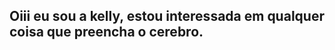 

<!---
kellymiymt/kellymiymt is a ✨ special ✨ repository because its `README.md` (this file) appears on your GitHub profile.
You can click the Preview link to take a look at your changes.
--->

## Oiii eu sou a kelly, estou interessada em qualquer coisa que preencha o cerebro.
  
</div>


<picture>
  
